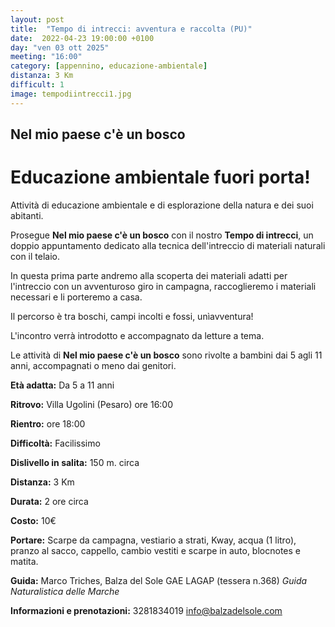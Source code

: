 ```yaml
---
layout: post
title:  "Tempo di intrecci: avventura e raccolta (PU)"
date:  2022-04-23 19:00:00 +0100
day: "ven 03 ott 2025"
meeting: "16:00"
category: [appennino, educazione-ambientale]
distanza: 3 Km
difficult: 1
image: tempodiintrecci1.jpg
---
```


## Nel mio paese c'è un bosco

# Educazione ambientale fuori porta! 

Attività di educazione ambientale e di esplorazione della natura e dei suoi abitanti.

Prosegue **Nel mio paese c'è un bosco** con il nostro **Tempo di intrecci**, un doppio appuntamento dedicato alla tecnica dell'intreccio di materiali naturali con il telaio.

In questa prima parte andremo alla scoperta dei materiali adatti per l'intreccio con un avventuroso giro in campagna, raccoglieremo i materiali necessari e li porteremo a casa.

Il percorso è tra boschi, campi incolti e fossi, unìavventura!

L'incontro verrà introdotto e accompagnato da letture a tema.

Le attività di **Nel mio paese c'è un bosco** sono rivolte a bambini dai 5 agli 11 anni, accompagnati o meno dai genitori.


**Età adatta:** Da 5 a 11 anni 

**Ritrovo:** Villa Ugolini (Pesaro) ore 16:00 

**Rientro:** ore 18:00

**Difficoltà:** Facilissimo 

**Dislivello in salita:**  150 m. circa

**Distanza:** 3 Km

**Durata:** 2 ore circa

**Costo:** 10€ 

**Portare:** Scarpe da campagna, vestiario a strati, Kway, acqua (1 litro), pranzo al sacco, cappello, cambio vestiti e scarpe in auto, blocnotes e matita. 

**Guida:** Marco Triches, Balza del Sole GAE LAGAP (tessera n.368)
*Guida Naturalistica delle Marche*

**Informazioni e prenotazioni:** 3281834019 info@balzadelsole.com
